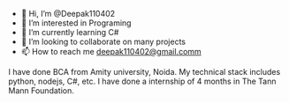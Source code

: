 - 👋 Hi, I’m @Deepak110402
- 👀 I’m interested in Programing
- 🌱 I’m currently learning C#
- 💞️ I’m looking to collaborate on many projects
- 📫 How to reach me deepak110402@gmail.comm

I have done BCA from Amity university, Noida.
My technical stack includes python, nodejs, C#, etc.
I have done a internship of 4 months in The Tann Mann Foundation.
